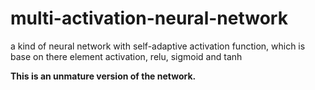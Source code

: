 # multi-activation-neural-network
a kind of neural network with self-adaptive activation function, which is base on there element activation, relu, sigmoid and tanh

**This is an unmature version of the network.**
